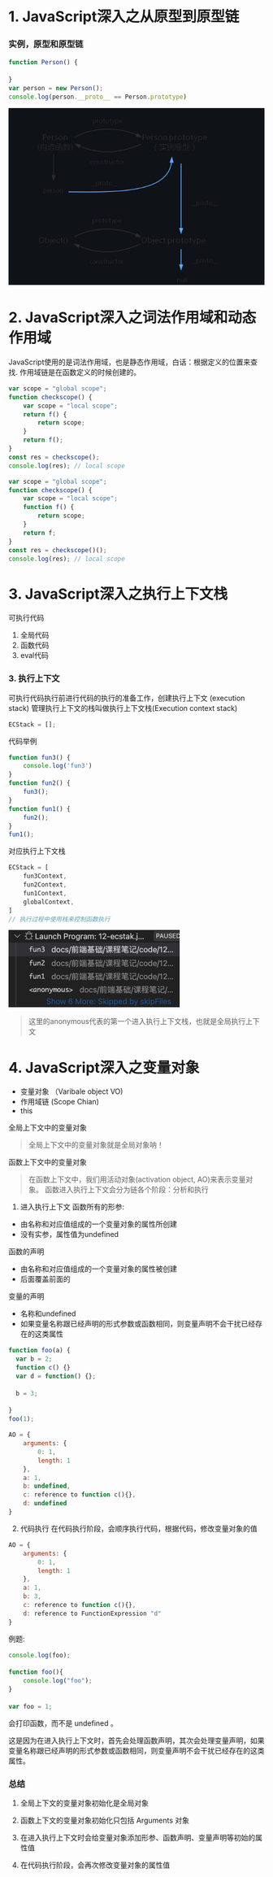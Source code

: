 # 1. JavaScript深入之从原型到原型链
### 实例，原型和原型链
```js
function Person() {

}
var person = new Person();
console.log(person.__proto__ == Person.prototype)
```

![image-20211121213513460](./img/image-prototype.png)

# 2. JavaScript深入之词法作用域和动态作用域
JavaScript使用的是词法作用域，也是静态作用域，白话：根据定义的位置来查找.
作用域链是在函数定义的时候创建的。
```js
var scope = "global scope";
function checkscope() {
    var scope = "local scope";
    return f() {
        return scope;
    }
    return f();
}
const res = checkscope();
console.log(res); // local scope
```

```js
var scope = "global scope";
function checkscope() {
    var scope = "local scope";
    function f() {
        return scope;
    }
    return f;
}
const res = checkscope()();
console.log(res); // local scope
```


# 3. JavaScript深入之执行上下文栈
可执行代码
1. 全局代码
2. 函数代码
3. eval代码

### 3.  执行上下文
可执行代码执行前进行代码的执行的准备工作，创建执行上下文 (execution stack)
管理执行上下文的栈叫做执行上下文栈(Execution context stack)

```js
ECStack = [];
```
代码举例
```js
function fun3() {
    console.log('fun3')
}
function fun2() {
    fun3();
}
function fun1() {
    fun2();
}
fun1();
```
对应执行上下文栈
```js
ECStack = [
    fun3Context,
    fun2Context,
    fun1Context,
    globalContext,
]
// 执行过程中使用栈来控制函数执行
```

![image-20211121221322686](./img/image-ECStack.png)

> 这里的anonymous代表的第一个进入执行上下文栈，也就是全局执行上下文





# 4. JavaScript深入之变量对象
- 变量对象 （Varibale object VO)
- 作用域链 (Scope Chian)
- this

全局上下文中的变量对象
> 全局上下文中的变量对象就是全局对象呐！

函数上下文中的变量对象
> 在函数上下文中，我们用活动对象(activation object, AO)来表示变量对象。
函数进入执行上下文会分为链各个阶段：分析和执行
1. 进入执行上下文
函数所有的形参:
- 由名称和对应值组成的一个变量对象的属性所创建
- 没有实参，属性值为undefined

函数的声明
- 由名称和对应值组成的一个变量对象的属性被创建
- 后面覆盖前面的

变量的声明
- 名称和undefined
- 如果变量名称跟已经声明的形式参数或函数相同，则变量声明不会干扰已经存在的这类属性

```js
function foo(a) {
  var b = 2;
  function c() {}
  var d = function() {};

  b = 3;

}
foo(1);
```
```js
AO = {
    arguments: {
        0: 1,
        length: 1
    },
    a: 1,
    b: undefined,
    c: reference to function c(){},
    d: undefined
}

```
2. 代码执行
在代码执行阶段，会顺序执行代码，根据代码，修改变量对象的值
```js
AO = {
    arguments: {
        0: 1,
        length: 1
    },
    a: 1,
    b: 3,
    c: reference to function c(){},
    d: reference to FunctionExpression "d"
}
```
例题:
```js
console.log(foo);

function foo(){
    console.log("foo");
}

var foo = 1;
```
会打印函数，而不是 undefined 。

这是因为在进入执行上下文时，首先会处理函数声明，其次会处理变量声明，如果变量名称跟已经声明的形式参数或函数相同，则变量声明不会干扰已经存在的这类属性。


### 总结
1. 全局上下文的变量对象初始化是全局对象

2. 函数上下文的变量对象初始化只包括 Arguments 对象

3. 在进入执行上下文时会给变量对象添加形参、函数声明、变量声明等初始的属性值

4. 在代码执行阶段，会再次修改变量对象的属性值

